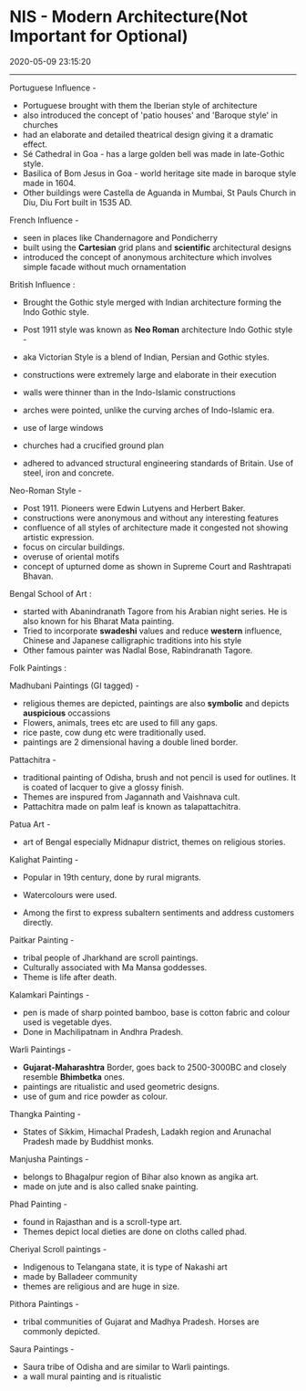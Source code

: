 # NIS - Modern Architecture(Not Important for Optional)
2020-05-09 23:15:20
            
---


 Portuguese Influence -

-   Portuguese brought with them the Iberian style of architecture
-   also introduced the concept of 'patio houses' and 'Baroque style' in churches
-   had an elaborate and detailed theatrical design giving it a dramatic effect.
-   Sé Cathedral in Goa - has a large golden bell was made in late-Gothic style.
-   Basilica of Bom Jesus in Goa - world heritage site made in baroque style made in 1604.
-   Other buildings were Castella de Aguanda in Mumbai, St Pauls Church in Diu, Diu Fort built in 1535 AD.
 
 French Influence -

-   seen in places like Chandernagore and Pondicherry
-   built using the **Cartesian** grid plans and **scientific** architectural designs
-   introduced the concept of anonymous architecture which involves simple facade without much ornamentation
 

 British Influence :
-   Brought the Gothic style merged with Indian architecture forming the Indo Gothic style.
-   Post 1911 style was known as **Neo Roman** architecture  Indo Gothic style -

-   aka Victorian Style is a blend of Indian, Persian and Gothic styles.
-   constructions were extremely large and elaborate in their execution
-   walls were thinner than in the Indo-Islamic constructions
-   arches were pointed, unlike the curving arches of Indo-Islamic era.
-   use of large windows
-   churches had a crucified ground plan
-   adhered to advanced structural engineering standards of Britain. Use of steel, iron and concrete.
 

 Neo-Roman Style -

-   Post 1911. Pioneers were Edwin Lutyens and Herbert Baker.
-   constructions were anonymous and without any interesting features
-   confluence of all styles of architecture made it congested not showing artistic expression.
-   focus on circular buildings.
-   overuse of oriental motifs
-   concept of upturned dome as shown in Supreme Court and Rashtrapati Bhavan.
 

 Bengal School of Art :

-   started with Abanindranath Tagore from his Arabian night series. He is also known for his Bharat Mata painting. 
-   Tried to incorporate **swadeshi** values and reduce **western** influence, Chinese and Japanese calligraphic traditions into his style
-   Other famous painter was Nadlal Bose, Rabindranath Tagore.
 

 Folk Paintings :
 

 Madhubani Paintings (GI tagged) -
-   religious themes are depicted, paintings are also **symbolic** and depicts **auspicious** occassions
-   Flowers, animals, trees etc are used to fill any gaps.
-   rice paste, cow dung etc were traditionally used.
-   paintings are 2 dimensional having a double lined border.
 

 Pattachitra -
-   traditional painting of Odisha, brush and not pencil is used for outlines. It is coated of lacquer to give a glossy finish.
-   Themes are inspured from Jagannath and Vaishnava cult.
-   Pattachitra made on palm leaf is known as talapattachitra.
 

 Patua Art -
-   art of Bengal especially Midnapur district, themes on religious stories.

 

 Kalighat Painting -

-   Popular in 19th century, done by rural migrants.

-   Watercolours were used.
-   Among the first to express subaltern sentiments and address customers directly.
 

 Paitkar Painting -

-   tribal people of Jharkhand are scroll paintings.
-   Culturally associated with Ma Mansa goddesses.
-   Theme is life after death.
 

 Kalamkari Paintings -

-   pen is made of sharp pointed bamboo, base is cotton fabric and colour used is vegetable dyes.
-   Done in Machilipatnam in Andhra Pradesh.
 

 Warli Paintings -

-   **Gujarat-Maharashtra** Border, goes back to 2500-3000BC and closely resemble **Bhimbetka** ones.
-   paintings are ritualistic and used geometric designs.
-   use of gum and rice powder as colour.
 

 Thangka Painting -

-   States of Sikkim, Himachal      Pradesh, Ladakh region and Arunachal Pradesh made by Buddhist monks. 
 
 Manjusha Paintings -

-   belongs to Bhagalpur region of Bihar also known as angika art.
-   made on jute and is also called snake painting.
 

 Phad Painting -

-   found in Rajasthan and is a scroll-type art.
-   Themes depict local dieties are done on cloths called phad.
 

 Cheriyal Scroll paintings -

-   Indigenous to Telangana state, it is type of Nakashi art
-   made by Balladeer community
-   themes are religious and are huge in size.
 

 Pithora Paintings -

-   tribal communities of Gujarat and Madhya Pradesh. Horses are commonly depicted.
 

 Saura Paintings -

-   Saura tribe of Odisha and are similar to Warli paintings.
-   a wall mural painting and is ritualistic
 

 








